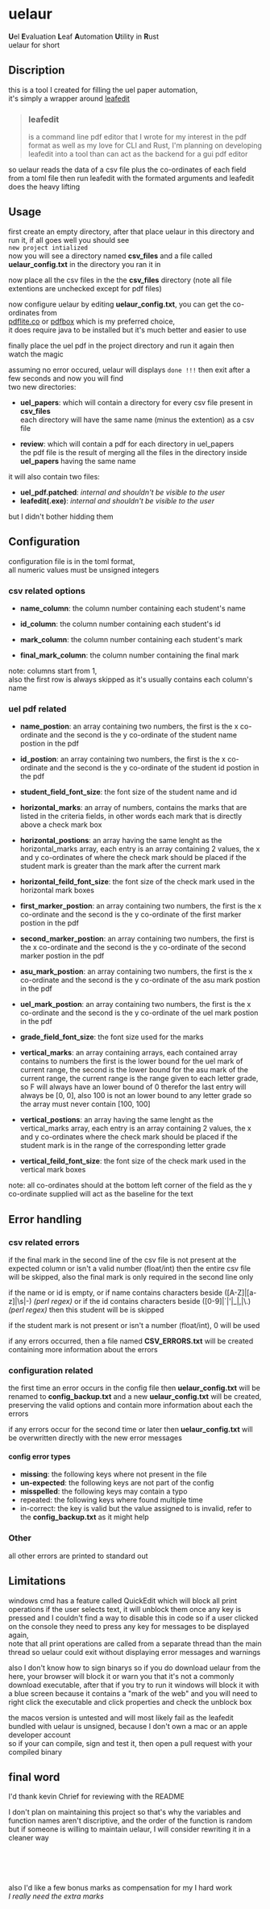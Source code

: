# uelaur
**U**el **E**valuation **L**eaf **A**utomation **U**tility in **R**ust \
uelaur for short

## Discription
this is a tool I created for filling the uel paper automation,\
it's simply a wrapper around [leafedit](https://github.com/navyleaf/leafedit)
> ### leafedit
> is a command line pdf editor that I wrote for my interest in the
> pdf format as well as my love for CLI and Rust, I'm planning on developing leafedit
> into a tool than can act as the backend for a gui pdf editor

so uelaur reads the data of a csv file plus the co-ordinates of each field
from a toml file then run leafedit with the formated arguments and
leafedit does the heavy lifting

## Usage
first create an empty directory, after that place uelaur in this directory and run it,
if all goes well you should see \
`new project intialized` \
now you will see a directory named **csv_files**
and a file called **uelaur_config.txt** in
the directory you ran it in

now place all the csv files in the the **csv_files** directory \(note all file extentions
are unchecked except for pdf files\)

now configure uelaur by editing **uelaur_config.txt**, you can get the co-ordinates from \
[pdflite.co](https://pdflite.co/simplified-pdf-viewer/index.html) or
[pdfbox](https://pdfbox.apache.org/download.cgi) which is my preferred choice, \
it does require java to be installed but it's much better and easier to use

finally place the uel pdf in the project directory and run it again then \
watch the magic

assuming no error occured, uelaur will displays `done !!!` then exit after
a few seconds and now you will find \
two new directories:

- **uel_papers**: which will contain a directory for every csv file present in **csv_files** \
each directory will have the same name \(minus the extention\) as a csv file

- **review**: which will contain a pdf for each directory in uel\_papers \
the pdf file is the result of merging all the files in the directory inside
**uel_papers** having the same name

it will also contain two files:
- **uel_pdf.patched**: *internal and shouldn't be visible to the user*
- **leafedit(.exe)**: *internal and shouldn't be visible to the user*

but I didn't bother hidding them

## Configuration

configuration file is in the toml format, \
all numeric values must be unsigned integers

### csv related options
- **name_column**: the column number containing each student's name

- **id_column**: the column number containing each student's id

- **mark_column**: the column number containing each student's mark

- **final_mark_column**: the column number containing the final mark

note: columns start from 1, \
also the first row is always skipped as it's usually contains each column's name

### uel pdf related
- **name_postion**: an array containing two  numbers, the first is the x co-ordinate
and the second is the y co-ordinate of the student name postion in the pdf

- **id_postion**: an array containing two  numbers, the first is the x co-ordinate
and the second is the y co-ordinate of the student id postion in the pdf

- **student_field_font_size**: the font size of the student name and id

- **horizontal_marks**: an array of numbers, contains the marks that are listed in the
criteria fields, in other words each mark that is directly above a check mark box

- **horizontal_postions**: an array having the same lenght as the horizontal\_marks array,
each entry is an array containing 2 values, the x and y co-ordinates of where the
check mark should be placed if the student mark is greater than the mark after the
current mark

- **horizontal_feild_font_size**: the font size of the check mark used in the horizontal
mark boxes

- **first_marker_postion**: an array containing two numbers, the first is the x co-ordinate
and the second is the y co-ordinate of the first marker postion in the pdf

- **second_marker_postion**: an array containing two  numbers,
the first is the x co-ordinate and the second is the y co-ordinate of the
second marker postion in the pdf

- **asu_mark_postion**: an array containing two numbers, the first is the x co-ordinate
and the second is the y co-ordinate of the asu mark postion in the pdf

- **uel_mark_postion**: an array containing two numbers, the first is the x co-ordinate
and the second is the y co-ordinate of the uel mark postion in the pdf

- **grade_field_font_size**: the font size used for the marks

- **vertical_marks**: an array containing arrays, each contained array contains to numbers
the first is the lower bound for the uel mark of current range,
the second is the lower bound for the asu mark of the current range, the
current range is the range given to each letter grade,
so F will always have an lower bound of 0 therefor the last entry will always be
[0, 0], also 100 is not an lower bound to any letter grade so the array must never
contain [100, 100]

- **vertical_postions**: an array having the same lenght as the vertical\_marks array,
each entry is an array containing 2 values, the x and y co-ordinates where the
check mark should be placed if the student mark is in the range of the corresponding letter
grade

- **vertical_feild_font_size**: the font size of the check mark used in the vertical
mark boxes

note: all co-ordinates should at the bottom left corner of the field
as the y co-ordinate supplied will act as the baseline for the text

## Error handling
### csv related errors
if the final mark in the second line of the csv file is not present
at the expected column or isn't a valid number (float/int) then the entire
csv file will be skipped, also the final mark is only required in the second line only

if the name or id is empty, or if name contains characters beside
(\[A-Z\]|\[a-z\]|\s|-) *(perl regex)* or if the id contains characters beside ([0-9]|\`|'|\_|,|\\.)
*(perl regex)* then this student will be is skipped

if the student mark is not present or isn't a number (float/int), 0 will be used

if any errors occurred, then a file named **CSV_ERRORS.txt** will be created containing
more information about the errors

### configuration related
the first time an error occurs in the config file then **uelaur_config.txt** will be
renamed to **config_backup.txt** and a new **uelaur_config.txt** will be
created, preserving the valid options and contain more information about each
the errors

if any errors occur for the second time or later then **uelaur_config.txt** will be
overwritten directly with the new error messages

#### config error types
- **missing**: the following keys where not present in the file
- **un-expected**: the following keys are not part of the config
- **misspelled**: the following keys may contain a typo
- repeated: the following keys where found multiple time
- in-correct: the key is valid but the value assigned to is invalid,
refer to the **config_backup.txt** as it might help

### Other
all other errors are printed to standard out

## Limitations
windows cmd has a feature called QuickEdit which will block all print operations if
the user selects text, it will unblock them once any key is pressed and I couldn't
find a way to disable this in code so if a user clicked on
the console they need to press
any key for messages to be displayed again, \
note that all print operations are called from a separate thread
than the main thread so uelaur
could exit without displaying error messages and warnings


also I don't know how to sign binarys so if you do download uelaur from the here,
your browser will block it
or warn you that it's not a commonly download executable, after that if you try to run
it windows will block it with a blue screen because it contains a "mark of the web" and
you will need to right click the executable and click properties and check the
unblock box


the macos version is untested and will most likely fail as the leafedit
bundled with uelaur is unsigned, because I don't own a mac or an apple developer account \
so if your can compile, sign and test it, then open a pull request with your compiled binary

## final word
I'd thank kevin Chrief for reviewing with the README

I don't plan on maintaining this project so that's why the variables and function
names aren't discriptive, and the order of the function is random \
but if someone is willing to maintain uelaur, I will consider rewriting it in a cleaner way

\
\
\
\
also I'd like a few bonus marks as compensation for my I hard work \
*I really need the extra marks*
